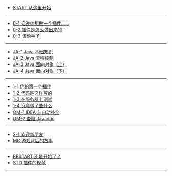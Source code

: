 - [START 从这里开始](README)

- ---

- [0-1 话说你想做一个插件……](0-1)
- [0-2 插件是怎么做出来的](0-2)
- [0-3 该动手了](0-3)

- ---

- [JA-1 Java 基础知识](JA-1)
- [JA-2 Java 流程控制](JA-2)
- [JA-3 Java 面向对象（上）](JA-3)
- [JA-4 Java 面向对象（下）](JA-4)

- ---

- [1-1 你的第一个插件](1-1)
- [1-2 代码是这样写的](1-2)
- [1-3 在服务器上测试](1-3)
- [1-4 究竟做了些什么](1-4)
- [OM-1 IDEA 与自动补全](OM-1)
- [OM-2 查阅 Javadoc](OM-2)

- ---

- [2-1 欢迎新朋友](2-1)
- [MC 游戏背后的故事](MC)

- ---

- [RESTART 还是开始了？](RESTART)
- [STD 插件的规范](STD)

- ---